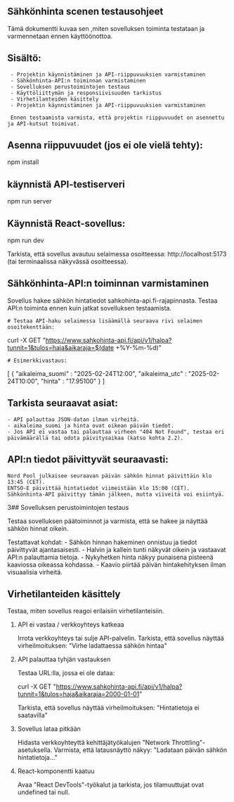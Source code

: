 ## Sähkönhinta scenen testausohjeet

Tämä dokumentti kuvaa sen ,miten sovelluksen toiminta testataan ja varmennetaan ennen käyttöönottoa.

## Sisältö:
     - Projektin käynnistäminen ja API-riippuvuuksien varmistaminen
     - Sähkönhinta-API:n toiminnan varmistaminen
     - Sovelluksen perustoimintojen testaus
     - Käyttöliittymän ja responsiivisuuden tarkistus
     - Virhetilanteiden käsittely
     - Projektin käynnistäminen ja API-riippuvuuksien varmistaminen

     Ennen testaamista varmista, että projektin riippuvuudet on asennettu ja API-kutsut toimivat.

## Asenna riippuvuudet (jos ei ole vielä tehty):

npm install

## käynnistä API-testiserveri

npm run server

## Käynnistä React-sovellus:

npm run dev

Tarkista, että sovellus avautuu selaimessa osoitteessa:
http://localhost:5173
(tai terminaalissa näkyvässä osoitteessa).


## Sähkönhinta-API:n toiminnan varmistaminen

Sovellus hakee sähkön hintatiedot sahkohinta-api.fi-rajapinnasta. Testaa API:n toiminta ennen kuin jatkat sovelluksen testaamista.

    # Testaa API-haku selaimessa lisäämällä seuraava rivi selaimen osoitekenttään:

curl -X GET "https://www.sahkohinta-api.fi/api/v1/halpa?tunnit=1&tulos=haja&aikaraja=$(date +%Y-%m-%d)"

    # Esimerkkivastaus:

[
  {
    "aikaleima_suomi" : "2025-02-24T12:00",
    "aikaleima_utc" : "2025-02-24T10:00",
    "hinta" : "17.95100"
  }
]

## Tarkista seuraavat asiat:
    - API palauttaa JSON-datan ilman virheitä.
    - aikaleima_suomi ja hinta ovat oikean päivän tiedot.
    - Jos API ei vastaa tai palauttaa virheen "404 Not Found", testaa eri päivämäärällä tai odota päivitysaikaa (katso kohta 2.2).


## API:n tiedot päivittyvät seuraavasti:

    Nord Pool julkaisee seuraavan päivän sähkön hinnat päivittäin klo 13:45 (CET).
    ENTSO-E päivittää hintatiedot viimeistään klo 15:00 (CET).
    Sähkönhinta-API päivittyy tämän jälkeen, mutta viiveitä voi esiintyä.



3️## Sovelluksen perustoimintojen testaus

Testaa sovelluksen päätoiminnot ja varmista, että se hakee ja näyttää sähkön hinnat oikein.

 Testattavat kohdat:
    - Sähkön hinnan hakeminen onnistuu ja tiedot päivittyvät ajantasaisesti.
    - Halvin ja kallein tunti näkyvät oikein ja vastaavat API:n palauttamia tietoja.
    - Nykyhetken hinta näkyy punaisena pisteenä kaaviossa oikeassa kohdassa.
    - Kaavio piirtää päivän hintakehityksen ilman visuaalisia virheitä.



## Virhetilanteiden käsittely

Testaa, miten sovellus reagoi erilaisiin virhetilanteisiin.

 1. API ei vastaa / verkkoyhteys katkeaa

    Irrota verkkoyhteys tai sulje API-palvelin.
    Tarkista, että sovellus näyttää virheilmoituksen:
    "Virhe ladattaessa sähkön hintaa"

 2. API palauttaa tyhjän vastauksen

    Testaa URL:lla, jossa ei ole dataa:

    curl -X GET "https://www.sahkohinta-api.fi/api/v1/halpa?tunnit=1&tulos=haja&aikaraja=2000-01-01"

    Tarkista, että sovellus näyttää virheilmoituksen:
    "Hintatietoja ei saatavilla"

 3. Sovellus lataa pitkään

    Hidasta verkkoyhteyttä kehittäjätyökalujen "Network Throttling"-asetuksella.
    Varmista, että latausnäyttö näkyy:
    "Ladataan päivän sähkön hintatietoja..."

 4. React-komponentti kaatuu

    Avaa "React DevTools"-työkalut ja tarkista, jos tilamuuttujat ovat undefined tai null.
